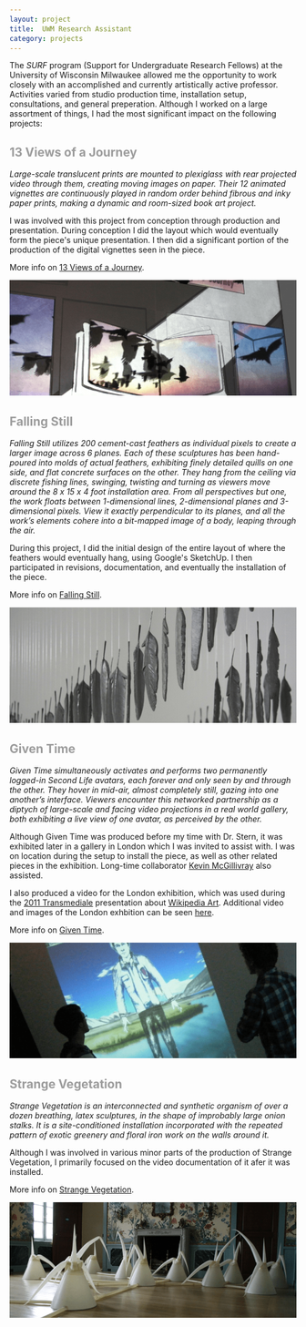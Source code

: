 ```yaml
---
layout: project
title:  UWM Research Assistant
category: projects
---
```


The _SURF_ program (Support for Undergraduate Research Fellows) at the University of Wisconsin Milwaukee allowed me the opportunity to work closely with an accomplished and currently artistically active professor. Activities varied from studio production time, installation setup, consultations, and general preperation. Although I worked on a large assortment of things, I had the most significant impact on the following projects:

<h2 style="color:#9B9B9B;">13 Views of a Journey</h2>

_Large-scale translucent prints are mounted to plexiglass with rear projected video through them, creating moving images on paper. Their 12 animated vignettes are continuously played in random order behind fibrous and inky paper prints, making a dynamic and room-sized book art project._

I was involved with this project from conception through production and presentation. During conception I did the layout which would eventually form the piece's unique presentation. I then did a significant portion of the production of the digital vignettes seen in the piece.

More info on [13 Views of a Journey](http://nathanielstern.com/artwork/13-views-of-a-journey/ "13 View of a Journey").

![surf_image01](/img/surf_image01.png "SURF Image 01")

<h2 style="color:#9B9B9B;">Falling Still</h2>

_Falling Still utilizes 200 cement-cast feathers as individual pixels to create a larger image across 6 planes. Each of these sculptures has been hand-poured into molds of actual feathers, exhibiting finely detailed quills on one side, and flat concrete surfaces on the other. They hang from the ceiling via discrete fishing lines, swinging, twisting and turning as viewers move around the 8 x 15 x 4 foot installation area. From all perspectives but one, the work floats between 1-dimensional lines, 2-dimensional planes and 3-dimensional pixels. View it exactly perpendicular to its planes, and all the work’s elements cohere into a bit-mapped image of a body, leaping through the air._

During this project, I did the initial design of the entire layout of where the feathers would eventually hang, using Google's SketchUp. I then participated in revisions, documentation, and eventually the installation of the piece.

More info on [Falling Still](http://nathanielstern.com/artwork/falling-still/ "Falling Still").

![surf_image02](/img/surf_image02.png "SURF Image 02")

<h2 style="color:#9B9B9B;">Given Time</h2>

_Given Time simultaneously activates and performs two permanently logged-in Second Life avatars, each forever and only seen by and through the other. They hover in mid-air, almost completely still, gazing into one another’s interface. Viewers encounter this networked partnership as a diptych of large-scale and facing video projections in a real world gallery, both exhibiting a live view of one avatar, as perceived by the other._

Although Given Time was produced before my time with Dr. Stern, it was exhibited later in a gallery in London which I was invited to assist with. I was on location during the setup to install the piece, as well as other related pieces in the exhibition. Long-time collaborator [Kevin McGillivray](http://kevinmcgillivray.net/ "Kevin McGillivray") also assisted.

I also produced a video for the London exhibition, which was used during the [2011 Transmediale](http://www.transmediale.de/category/tm-year/tm11) presentation about [Wikipedia Art](http://foster-douglas.com/wikipedia-art.org "Wikipedia Art"). Additional video and images of the London exhbition can be seen [here](http://nathanielstern.com/artwork/wikipedia-art/ "Wikipedia Art Installation").

More info on [Given Time](http://nathanielstern.com/artwork/given-time/ "Given Time").

![surf_image03](/img/surf_image03.png "SURF Image 03")

<h2 style="color:#9B9B9B;">Strange Vegetation</h2>

_Strange Vegetation is an interconnected and synthetic organism of over a dozen breathing, latex sculptures, in the shape of improbably large onion stalks. It is a site-conditioned installation incorporated with the repeated pattern of exotic greenery and floral iron work on the walls around it._

Although I was involved in various minor parts of the production of Strange Vegetation, I primarily focused on the video documentation of it afer it was installed.

More info on [Strange Vegetation](http://nathanielstern.com/artwork/strange-vegetation/ "Strange Vegetation").

![surf_image04](/img/surf_image04.png "SURF Image 04")
